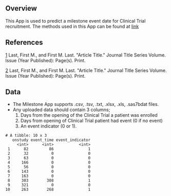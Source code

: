Overview
--------

This App is used to predict a milestone event date for Clinical Trial
recruitment. The methods used in this App can be found at
[link](www.rstudio.com)

References
----------

[1](www.rstudio.com) Last, First M., and First M. Last. "Article Title."
Journal Title Series Volume. Issue (Year Published): Page(s). Print.

[2](www.rstudio.com) Last, First M., and First M. Last. "Article Title."
Journal Title Series Volume. Issue (Year Published): Page(s). Print.

Data
----

-   The Milestone App supports .csv, .tsv, .txt, .xlsx, .xls, .sas7bdat
    files.
-   Any uploaded data should contain 3 columns;
    1.  Days from the opening of the Clinical Trial a patient was
        enrolled
    2.  Days from opening of Clinical Trial patient had event (0 if no
        event)
    3.  An event indicator (0 or 1).

<!-- -->

    # A tibble: 10 x 3
       onstudy event_time event_indicator
         <int>      <int>           <int>
     1      82         86               1
     2      32          0               0
     3      63          0               0
     4     166          0               0
     5      56          0               0
     6     143          0               0
     7     163          0               0
     8     303        308               1
     9     321          0               0
    10     263        268               1

